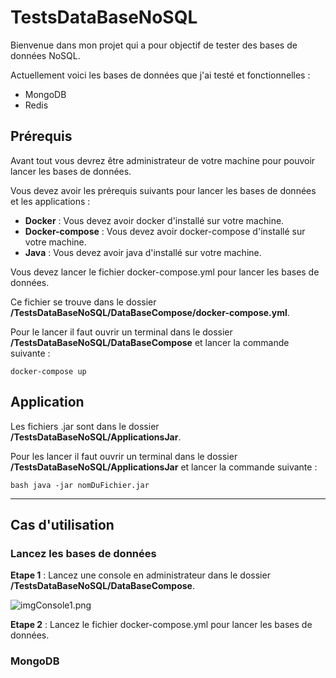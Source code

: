 # TestsDataBaseNoSQL

Bienvenue dans mon projet qui a pour objectif de tester des bases de données NoSQL.

Actuellement voici les bases de données que j'ai testé et fonctionnelles :

- MongoDB
- Redis


## Prérequis

Avant tout vous devrez être administrateur de votre machine pour pouvoir lancer les bases de données.

Vous devez avoir les prérequis suivants pour lancer les bases de données et les applications :

- **Docker** : Vous devez avoir docker d'installé sur votre machine.
- **Docker-compose** : Vous devez avoir docker-compose d'installé sur votre machine.
- **Java** : Vous devez avoir java d'installé sur votre machine.

Vous devez lancer le fichier docker-compose.yml pour lancer les bases de données.

Ce fichier se trouve dans le dossier **/TestsDataBaseNoSQL/DataBaseCompose/docker-compose.yml**.

Pour le lancer il faut ouvrir un terminal dans le dossier **/TestsDataBaseNoSQL/DataBaseCompose** et lancer la commande suivante :

```docker-compose up```

## Application

Les fichiers .jar sont dans le dossier **/TestsDataBaseNoSQL/ApplicationsJar**.

Pour les lancer il faut ouvrir un terminal dans le dossier **/TestsDataBaseNoSQL/ApplicationsJar** et lancer la commande suivante :

```bash java -jar nomDuFichier.jar```

--------------------

## Cas d'utilisation



### Lancez les bases de données


**Etape 1** : Lancez une console en administrateur dans le dossier **/TestsDataBaseNoSQL/DataBaseCompose**.

![imgConsole1.png](imgREADME%2FimgConsole1.png)

**Etape 2** : Lancez le fichier docker-compose.yml pour lancer les bases de données.



### MongoDB
